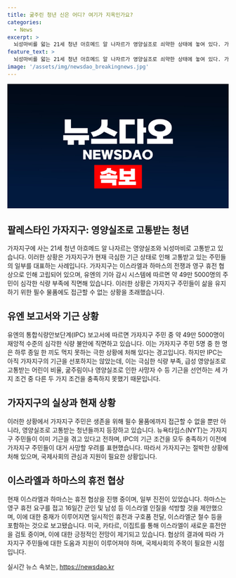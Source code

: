 ```yaml
---
title: 굶주린 청년 신은 어디? 여기가 지옥인가요?
categories:
  - News
excerpt: >
  뇌성마비를 앓는 21세 청년 아흐메드 알 나자르가 영양실조로 쇠약한 상태에 놓여 있다. 가자지구는 무장 파사이트의 전쟁과 기근에 시달리며 주민들은 극심한 식량 부족과 영양실조에 시달리고 있다. 유엔 보고서에 따르면 49만 5000명의 주민이 심각한 식량 부족에 직면해있으며, IPC는 가자지구를 기근 지역으로 선포하지 않았다. 하지만 미국과 다른 중재국을 통해 이스라엘과 하마스의 휴전 협상에 일부 진전이 있었으며, 긍정적 전망이 이어지고 있다. (150자)
feature_text: >
  뇌성마비를 앓는 21세 청년 아흐메드 알 나자르가 영양실조로 쇠약한 상태에 놓여 있다. 가자지구는 무장 파사이트의 전쟁과 기근에 시달리며 주민들은 극심한 식량 부족과 영양실조에 시달리고 있다. 유엔 보고서에 따르면 49만 5000명의 주민이 심각한 식량 부족에 직면해있으며, IPC는 가자지구를 기근 지역으로 선포하지 않았다. 하지만 미국과 다른 중재국을 통해 이스라엘과 하마스의 휴전 협상에 일부 진전이 있었으며, 긍정적 전망이 이어지고 있다. (150자)
image: '/assets/img/newsdao_breakingnews.jpg'
---
```


<p><img src="/assets/img/newsdao_breakingnews.jpg" alt="flaretime 속보" /></p>

<h2 data-ke-size="size26">팔레스타인 가자지구: 영양실조로 고통받는 청년</h2>

<p>가자지구에 사는 21세 청년 아흐메드 알 나자르는 영양실조와 뇌성마비로 고통받고 있습니다. 이러한 상황은 가자지구가 현재 극심한 기근 상태로 인해 고통받고 있는 주민들의 일부를 대표하는 사례입니다. 가자지구는 이스라엘과 하마스의 전쟁과 영구 휴전 협상으로 인해 고립되어 있으며, 유엔의 기아 감시 시스템에 따르면 약 49만 5000명의 주민이 심각한 식량 부족에 직면해 있습니다. 이러한 상황은 가자지구 주민들이 삶을 유지하기 위한 필수 물품에도 접근할 수 없는 상황을 초래했습니다.</p>

<h2 data-ke-size="size24">유엔 보고서와 기근 상황</h2>

<p>유엔의 통합식량안보단계(IPC) 보고서에 따르면 가자지구 주민 중 약 49만 5000명이 재앙적 수준의 심각한 식량 불안에 직면하고 있습니다. 이는 가자지구 주민 5명 중 한 명은 하루 종일 한 끼도 먹지 못하는 극한 상황에 처해 있다는 경고입니다. 하지만 IPC는 아직 가자지구의 기근을 선포하지는 않았는데, 이는 극심한 식량 부족, 급성 영양실조로 고통받는 어린이 비율, 굶주림이나 영양실조로 인한 사망자 수 등 기근을 선언하는 세 가지 조건 중 다른 두 가지 조건을 충족하지 못했기 때문입니다.</p>

<h2 data-ke-size="size24">가자지구의 실상과 현재 상황</h2>

<p>이러한 상황에서 가자지구 주민은 생존을 위해 필수 물품에까지 접근할 수 없을 뿐만 아니라, 영양실조로 고통받는 청년들까지 등장하고 있습니다. 뉴욕타임스(NYT)는 가자지구 주민들이 이미 기근을 겪고 있다고 전하며, IPC의 기근 조건을 모두 충족하기 이전에 가자지구 주민들이 대거 사망할 우려를 표현했습니다. 따라서 가자지구는 절박한 상황에 처해 있으며, 국제사회의 관심과 지원이 필요한 상황입니다.</p>

<h2 data-ke-size="size24">이스라엘과 하마스의 휴전 협상</h2>

<p>현재 이스라엘과 하마스는 휴전 협상을 진행 중이며, 일부 진전이 있었습니다. 하마스는 영구 휴전 요구를 접고 16일간 군인 및 남성 등 이스라엘 인질을 석방할 것을 제안했으며, 이에 대한 중재가 이루어지면 일시적인 휴전과 구호품 전달, 이스라엘군 철수 등을 포함하는 것으로 보고됐습니다. 미국, 카타르, 이집트를 통해 이스라엘이 새로운 휴전안을 검토 중이며, 이에 대한 긍정적인 전망이 제기되고 있습니다. 협상의 결과에 따라 가자지구 주민들에 대한 도움과 지원이 이루어져야 하며, 국제사회의 주목이 필요한 시점입니다.</p>
실시간 뉴스 속보는, <a href="https://newsdao.kr" rel="dofollow">https://newsdao.kr</a>


